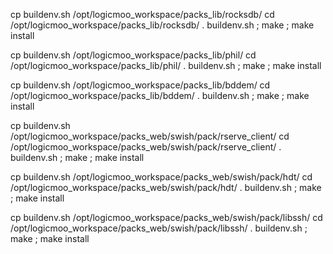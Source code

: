 

cp buildenv.sh /opt/logicmoo_workspace/packs_lib/rocksdb/
cd /opt/logicmoo_workspace/packs_lib/rocksdb/
. buildenv.sh ; make ; make install


cp buildenv.sh /opt/logicmoo_workspace/packs_lib/phil/
cd /opt/logicmoo_workspace/packs_lib/phil/
. buildenv.sh ; make ; make install

cp  buildenv.sh /opt/logicmoo_workspace/packs_lib/bddem/
cd /opt/logicmoo_workspace/packs_lib/bddem/
. buildenv.sh ; make ; make install


cp  buildenv.sh /opt/logicmoo_workspace/packs_web/swish/pack/rserve_client/
cd /opt/logicmoo_workspace/packs_web/swish/pack/rserve_client/
. buildenv.sh ; make ; make install

cp  buildenv.sh /opt/logicmoo_workspace/packs_web/swish/pack/hdt/
cd /opt/logicmoo_workspace/packs_web/swish/pack/hdt/
. buildenv.sh ; make ; make install

cp  buildenv.sh /opt/logicmoo_workspace/packs_web/swish/pack/libssh/
cd /opt/logicmoo_workspace/packs_web/swish/pack/libssh/
. buildenv.sh ; make ; make install




